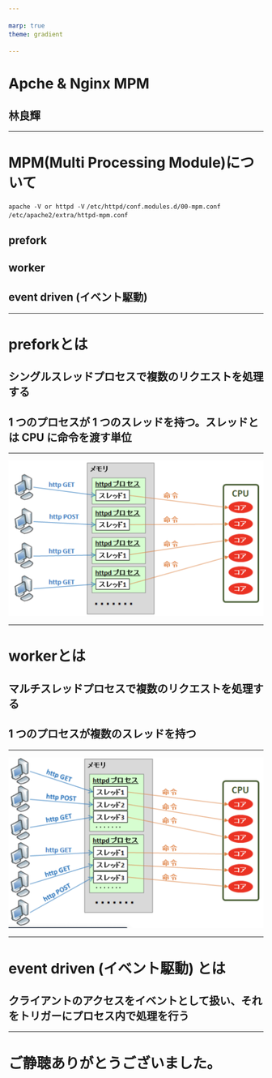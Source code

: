 ```yaml
---

marp: true
theme: gradient

---
```


<!--
_pagenate: false
_title: Nginx & Apacheのチューニング
-->

# Apche & Nginx MPM

## 林良輝

---

<!--
_pagenate: true
_title_and_body: true
-->

# MPM(Multi Processing Module)について
`apache -V or httpd -V`
`/etc/httpd/conf.modules.d/00-mpm.conf`
`/etc/apache2/extra/httpd-mpm.conf`

## prefork
## worker
## event driven (イベント駆動)

---

<!--
_pagenate: true
_title_and_body: true
-->

# preforkとは

## シングルスレッドプロセスで複数のリクエストを処理する
## 1 つのプロセスが 1 つのスレッドを持つ。スレッドとは CPU に命令を渡す単位

---

<!--
_title_and_body: trues
-->

![height:500](fig/prefork.png)

---

<!--
_pagenate: true
_title_and_body: true
-->

# workerとは

## マルチスレッドプロセスで複数のリクエストを処理する
##  1 つのプロセスが複数のスレッドを持つ

---

<!--
_pagenate: true
_title_and_body: true
-->

![height:500](fig/worker.png)


---

<!--
_pagenate: true
_title_and_body: true
-->

# event driven (イベント駆動) とは

## クライアントのアクセスをイベントとして扱い、それをトリガーにプロセス内で処理を行う

---

<!--
_pagenate: true
_title_and_body: true
-->

# ご静聴ありがとうございました。